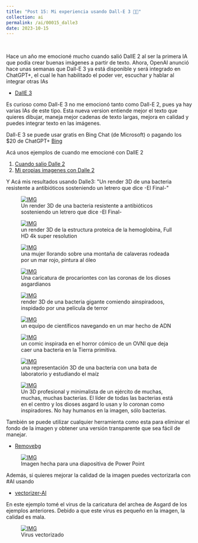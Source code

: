 ```yaml
---
title: "Post 15: Mi experiencia usando Dall-E 3 👨‍🎨"
collection: ai
permalink: /ai/00015_dalle3
date: 2023-10-15
---
```


&nbsp;


Hace un año me emocioné mucho cuando salió DallE 2 al ser la primera IA que podía crear buenas imágenes a partir de texto. Ahora, OpenAI anunció hace unas semanas que Dall-E 3 ya está disponible y será integrado en ChatGPT+, el cual le han habilitado el poder ver, escuchar y hablar al integrar otras IAs
* [DallE 3](https://openai.com/dall-e-3)

Es curioso como Dall-E 3 no me emocionó tanto como Dall-E 2, pues ya hay varias IAs de este tipo. Esta nueva version entiende mejor el texto que quieres dibujar, maneja mejor cadenas de texto largas, mejora en calidad y puedes integrar texto en las imágenes.

Dall-E 3 se puede usar gratis en Bing Chat (de Microsoft) o pagando los $20 de ChatGPT+
[Bing](https://www.bing.com/images/create)

Acá unos ejemplos de cuando me emocioné con DallE 2
1. [Cuando salio Dalle 2](https://miangoar.github.io/ai/00002_dalle)
2. [Mi propias imagenes con Dalle 2](https://miangoar.github.io/ai/00004_mydalle)


Y Acá mis resultados usando Dalle3: "Un render 3D de una bacteria resistente a antibióticos sosteniendo un letrero que dice -El Final-"



<figure>
  <a href="/images/ai/00015_anti.jpg">
  <img src="/images/ai/00015_anti.jpg" alt = "IMG" />
    </a>
  <figcaption>Un render 3D de una bacteria resistente a antibióticos sosteniendo un letrero que dice -El Final-</figcaption>
</figure>

<figure>
  <a href="/images/ai/00015_prot.jpg">
  <img src="/images/ai/00015_prot.jpg" alt = "IMG" />
    </a>
  <figcaption>un render 3D de la estructura proteica de la hemoglobina, Full HD 4k super resolution</figcaption>
</figure>


<figure>
  <a href="/images/ai/00015_cry.jpg">
  <img src="/images/ai/00015_cry.jpg" alt = "IMG" />
    </a>
  <figcaption>una mujer llorando sobre una montaña de calaveras rodeada por un mar rojo, pintura al óleo</figcaption>
</figure>


<figure>
  <a href="/images/ai/00015_asgard.jpg">
  <img src="/images/ai/00015_asgard.jpg" alt = "IMG" />
    </a>
  <figcaption>Una caricatura de procariontes con las coronas de los dioses asgardianos</figcaption>
</figure>


<figure>
  <a href="/images/ai/00015_anti2.jpg">
  <img src="/images/ai/00015_anti2.jpg" alt = "IMG" />
    </a>
  <figcaption>render 3D de una bacteria gigante comiendo ainspiradoos, inspidado por una película de terror</figcaption>
</figure>



<figure>
  <a href="/images/ai/00015_sea.jpg">
  <img src="/images/ai/00015_sea.jpg" alt = "IMG" />
    </a>
  <figcaption>un equipo de científicos navegando en un mar hecho de ADN</figcaption>
</figure>


<figure>
  <a href="/images/ai/00015_ufo.jpg">
  <img src="/images/ai/00015_ufo.jpg" alt = "IMG" />
    </a>
  <figcaption>un comic inspirada en el horror cómico de un OVNI que deja caer una bacteria en la Tierra primitiva.</figcaption>
</figure>

<figure>
  <a href="/images/ai/00015_maiz.jpg">
  <img src="/images/ai/00015_maiz.jpg" alt = "IMG" />
    </a>
  <figcaption>una representación 3D de una bacteria con una bata de laboratorio y estudiando el maíz</figcaption>
</figure>


<figure>
  <a href="/images/ai/00015_asgard2.jpg">
  <img src="/images/ai/00015_asgard2.jpg" alt = "IMG" />
    </a>
  <figcaption>Un 3D profesional y minimalista de un ejército de muchas, muchas, muchas bacterias. El líder de todas las bacterias está en el centro y los dioses asgard lo usan y lo coronan como inspiradores. No hay humanos en la imagen, sólo bacterias.</figcaption>
</figure>


También se puede utilizar cualquier herramienta como esta para eliminar el fondo de la imagen y obtener una versión transparente que sea fácil de manejar.
* [Removebg](https://remove.bg/es)

<figure>
  <a href="/images/ai/00015_asgard3.jpg">
  <img src="/images/ai/00015_asgard3.jpg" alt = "IMG" />
    </a>
  <figcaption>Imagen hecha para una diapositiva de Power Point</figcaption>
</figure>

Además, si quieres mejorar la calidad de la imagen puedes vectorizarla con #AI usando
* [vectorizer-AI](https://vectorizer.ai)

En este ejemplo tomé el virus de la caricatura del archea de Asgard de los ejemplos anteriores. Debido a que este virus es pequeño en la imagen, la calidad es mala.

<figure>
  <a href="/images/ai/00015_virus.jpg">
  <img src="/images/ai/00015_virus.jpg" alt = "IMG" />
    </a>
  <figcaption>Virus vectorizado</figcaption>
</figure>
